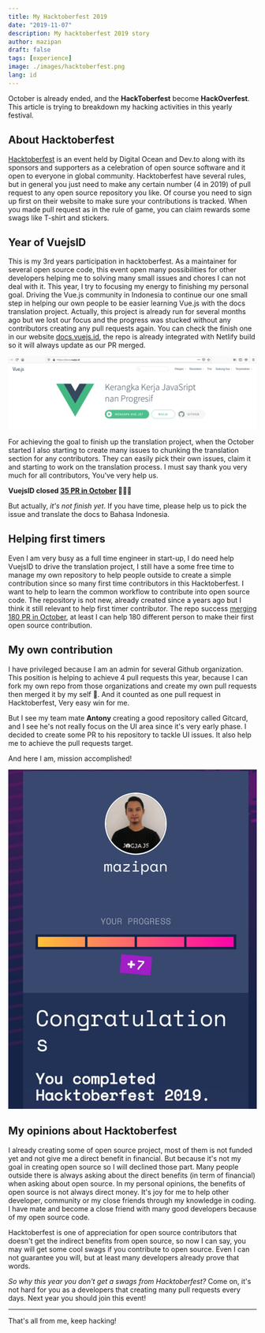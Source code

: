```yaml
---
title: My Hacktoberfest 2019
date: "2019-11-07"
description: My hacktoberfest 2019 story
author: mazipan
draft: false
tags: [experience]
image: ./images/hacktoberfest.png
lang: id
---
```


October is already ended, and the **HackToberfest** become **HackOverfest**. This article is trying to breakdown my hacking activities in this yearly festival.

## About Hacktoberfest

[Hacktoberfest](https://hacktoberfest.digitalocean.com/) is an event held by Digital Ocean and Dev.to along with its sponsors and supporters as a celebration of open source software and it open to everyone in global community.
Hacktoberfest have several rules, but in general you just need to make any certain number (4 in 2019) of pull request to any open source repository you like. 
Of course you need to sign up first on their website to make sure your contributions is tracked. 
When you made pull request as in the rule of game, you can claim rewards some swags like T-shirt and stickers.

## Year of VuejsID

This is my 3rd years participation in hacktoberfest. 
As a maintainer for several open source code, this event open many possibilities for other developers helping me to solving many small issues and chores I can not deal with it.
This year, I try to focusing my energy to finishing my personal goal. Driving the Vue.js community in Indonesia to continue our one small step in helping our own people to be easier learning Vue.js with the docs translation project. 
Actually, this project is already run for several months ago but we lost our focus and the progress was stucked without any contributors creating any pull requests again.
You can check the finish one in our website [docs.vuejs.id](https://docs.vuejs.id), the repo is already integrated with Netlify build so it will always update as our PR merged.


![Homepage screenshot from docs.vuejs.id](./images/docs-vuejs-id.png)

 
For achieving the goal to finish up the translation project, when the October started I also starting to create many issues to chunking the translation section for any contributors. 
They can easily pick their own issues, claim it and starting to work on the translation process.
I must say thank you very much for all contributors, You've very help us.

**VuejsID closed [35 PR in October](https://github.com/vuejs-id/docs/pulls?utf8=%E2%9C%93&q=is%3Apr+merged%3A2019-10-01..2019-11-01+) 🥳🥳🥳**

But actually, *it's not finish yet*. If you have time, please help us to pick the issue and translate the docs to Bahasa Indonesia.

## Helping first timers

Even I am very busy as a full time engineer in start-up, I do need help VuejsID to drive the translation project, I still have a some free time to manage my own repository to help people outside to create a simple contribution since so many first time contributors in this Hacktoberfest.
I want to help to learn the common workflow to contribute into open source code.
The repository is not new, already created since a years ago but I think it still relevant to help first timer contributor.
The repo success [merging 180 PR in October](https://github.com/mazipan/hello-open-source/pulls?utf8=%E2%9C%93&q=is%3Apr+merged%3A2019-10-01..2019-11-01+), at least I can help 180 different person to make their first open source contribution.

## My own contribution

I have privileged because I am an admin for several Github organization. 
This position is helping to achieve 4 pull requests this year, because I can fork my own repo from those organizations and create my own pull requests then merged it by my self 🤣.
And it counted as one pull request in Hacktoberfest, Very easy win for me.

But I see my team mate **Antony** creating a good repository called Gitcard, and I see he's not really focus on the UI area since it's very early phase.
I decided to create some PR to his repository to tackle UI issues. It also help me to achieve the pull requests target.

And here I am, mission accomplished!

![Mission Complete](./images/20191109_094345.jpg)

## My opinions about Hacktoberfest

I already creating some of open source project, most of them is not funded yet and not give me a direct benefit in financial.
But because it's not my goal in creating open source so I will declined those part.
Many people outside there is always asking about the direct benefits (in term of financial) when asking about open source.
In my personal opinions, the benefits of open source is not always direct money. 
It's joy for me to help other developer, community or my close friends through my knowledge in coding.
I have mate and become a close friend with many good developers because of my open source code.

Hacktoberfest is one of appreciation for open source contributors that doesn't get the indirect benefits from open source, so now I can say, you may will get some cool swags if you contribute to open source.
Even I can not guarantee you will, but at least many developers already prove that words.

*So why this year you don't get a swags from Hacktoberfest?*
Come on, it's not hard for you as a developers that creating many pull requests every days.
Next year you should join this event!

----

That's all from me, keep hacking!

